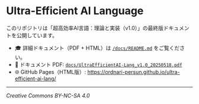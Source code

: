 # Ultra-Efficient AI Language

このリポジトリは「超高効率AI言語：理論と実装（v1.0）」の最終版ドキュメントを公開しています。

- 🎓 詳細ドキュメント（PDF + HTML）は [`/docs/README.md`](docs/README.md) をご覧ください。  
- 📄 ドキュメント PDF: [`docs/UltraEfficientAI-Lang_v1.0_20250518.pdf`](UltraEfficientAI-Lang_v1.0_20250518.pdf)  
- 🌐 GitHub Pages（HTML版）: https://ordnari-persun.github.io/ultra-efficient-ai-lang/

---

_Creative Commons BY-NC-SA 4.0_

